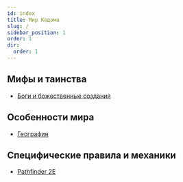 ```yaml
---
id: index
title: Мир Кедома
slug: /
sidebar_position: 1
order: 1
dir:
  order: 1
---
```


## Мифы и таинства

- [Боги и божественные создания](./myth/gods/)

## Особенности мира

- [География](./world/)

## Специфические правила и механики

- [Pathfinder 2E](./pathfinder_2e/)
